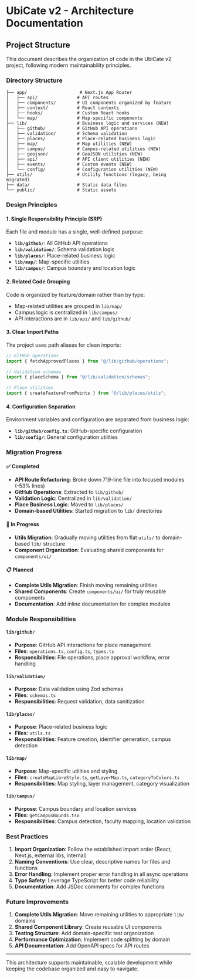 # UbiCate v2 - Architecture Documentation

## Project Structure

This document describes the organization of code in the UbiCate v2 project, following modern maintainability principles.

### Directory Structure

```
├── app/                    # Next.js App Router
│   ├── api/               # API routes
│   ├── components/        # UI components organized by feature
│   ├── context/           # React contexts
│   ├── hooks/             # Custom React hooks
│   └── map/               # Map-specific components
├── lib/                   # Business logic and services (NEW)
│   ├── github/            # GitHub API operations
│   ├── validation/        # Schema validation
│   ├── places/            # Place-related business logic
│   ├── map/               # Map utilities (NEW)
│   ├── campus/            # Campus-related utilities (NEW)
│   ├── geojson/           # GeoJSON utilities (NEW)
│   ├── api/               # API client utilities (NEW)
│   ├── events/            # Custom events (NEW)
│   └── config/            # Configuration utilities (NEW)
├── utils/                 # Utility functions (legacy, being migrated)
├── data/                  # Static data files
└── public/                # Static assets
```

### Design Principles

#### 1. Single Responsibility Principle (SRP)
Each file and module has a single, well-defined purpose:

- **`lib/github/`**: All GitHub API operations
- **`lib/validation/`**: Schema validation logic
- **`lib/places/`**: Place-related business logic
- **`lib/map/`**: Map-specific utilities
- **`lib/campus/`**: Campus boundary and location logic

#### 2. Related Code Grouping
Code is organized by feature/domain rather than by type:

- Map-related utilities are grouped in `lib/map/`
- Campus logic is centralized in `lib/campus/`
- API interactions are in `lib/api/` and `lib/github/`

#### 3. Clear Import Paths
The project uses path aliases for clean imports:

```typescript
// GitHub operations
import { fetchApprovedPlaces } from "@/lib/github/operations";

// Validation schemas
import { placeSchema } from "@/lib/validation/schemas";

// Place utilities
import { createFeatureFromPoints } from "@/lib/places/utils";
```

#### 4. Configuration Separation
Environment variables and configuration are separated from business logic:

- **`lib/github/config.ts`**: GitHub-specific configuration
- **`lib/config/`**: General configuration utilities

### Migration Progress

#### ✅ Completed
- **API Route Refactoring**: Broke down 719-line file into focused modules (-53% lines)
- **GitHub Operations**: Extracted to `lib/github/`
- **Validation Logic**: Centralized in `lib/validation/`
- **Place Business Logic**: Moved to `lib/places/`
- **Domain-based Utilities**: Started migration to `lib/` directories

#### 🔄 In Progress
- **Utils Migration**: Gradually moving utilities from flat `utils/` to domain-based `lib/` structure
- **Component Organization**: Evaluating shared components for `components/ui/`

#### 📋 Planned
- **Complete Utils Migration**: Finish moving remaining utilities
- **Shared Components**: Create `components/ui/` for truly reusable components
- **Documentation**: Add inline documentation for complex modules

### Module Responsibilities

#### `lib/github/`
- **Purpose**: GitHub API interactions for place management
- **Files**: `operations.ts`, `config.ts`, `types.ts`
- **Responsibilities**: File operations, place approval workflow, error handling

#### `lib/validation/`
- **Purpose**: Data validation using Zod schemas
- **Files**: `schemas.ts`
- **Responsibilities**: Request validation, data sanitization

#### `lib/places/`
- **Purpose**: Place-related business logic
- **Files**: `utils.ts`
- **Responsibilities**: Feature creation, identifier generation, campus detection

#### `lib/map/`
- **Purpose**: Map-specific utilities and styling
- **Files**: `createMapLibreStyle.ts`, `getLayerMap.ts`, `categoryToColors.ts`
- **Responsibilities**: Map styling, layer management, category visualization

#### `lib/campus/`
- **Purpose**: Campus boundary and location services
- **Files**: `getCampusBounds.tsx`
- **Responsibilities**: Campus detection, faculty mapping, location validation

### Best Practices

1. **Import Organization**: Follow the established import order (React, Next.js, external libs, internal)
2. **Naming Conventions**: Use clear, descriptive names for files and functions
3. **Error Handling**: Implement proper error handling in all async operations
4. **Type Safety**: Leverage TypeScript for better code reliability
5. **Documentation**: Add JSDoc comments for complex functions

### Future Improvements

1. **Complete Utils Migration**: Move remaining utilities to appropriate `lib/` domains
2. **Shared Component Library**: Create reusable UI components
3. **Testing Structure**: Add domain-specific test organization
4. **Performance Optimization**: Implement code splitting by domain
5. **API Documentation**: Add OpenAPI specs for API routes

---

This architecture supports maintainable, scalable development while keeping the codebase organized and easy to navigate.